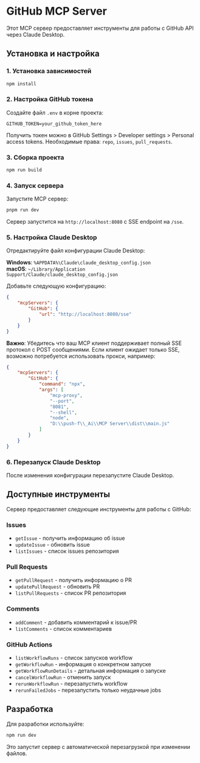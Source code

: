 # GitHub MCP Server

Этот MCP сервер предоставляет инструменты для работы с GitHub API через Claude Desktop.

## Установка и настройка

### 1. Установка зависимостей

```bash
npm install
```

### 2. Настройка GitHub токена

Создайте файл `.env` в корне проекта:

```
GITHUB_TOKEN=your_github_token_here
```

Получить токен можно в GitHub Settings > Developer settings > Personal access tokens.
Необходимые права: `repo`, `issues`, `pull_requests`.

### 3. Сборка проекта

```bash
npm run build
```

### 4. Запуск сервера

Запустите MCP сервер:

```bash
pnpm run dev
```

Сервер запустится на `http://localhost:8080` с SSE endpoint на `/sse`.

### 5. Настройка Claude Desktop

Отредактируйте файл конфигурации Claude Desktop:

**Windows**: `%APPDATA%\Claude\claude_desktop_config.json`  
**macOS**: `~/Library/Application Support/Claude/claude_desktop_config.json`

Добавьте следующую конфигурацию:

```json
{
    "mcpServers": {
        "GitHub": {
            "url": "http://localhost:8080/sse"
        }
    }
}
```

**Важно**: Убедитесь что ваш MCP клиент поддерживает полный SSE протокол с POST сообщениями. Если клиент ожидает только SSE, возможно потребуется использовать прокси, например:

```json
{
    "mcpServers": {
        "GitHub": {
            "command": "npx",
            "args": [
                "mcp-proxy",
                "--port",
                "8081",
                "--shell",
                "node",
                "D:\\push-f\\_Ai\\MCP Server\\dist\\main.js"
            ]
        }
    }
}
```

### 6. Перезапуск Claude Desktop

После изменения конфигурации перезапустите Claude Desktop.

## Доступные инструменты

Сервер предоставляет следующие инструменты для работы с GitHub:

### Issues

-   `getIssue` - получить информацию об issue
-   `updateIssue` - обновить issue
-   `listIssues` - список issues репозитория

### Pull Requests

-   `getPullRequest` - получить информацию о PR
-   `updatePullRequest` - обновить PR
-   `listPullRequests` - список PR репозитория

### Comments

-   `addComment` - добавить комментарий к issue/PR
-   `listComments` - список комментариев

### GitHub Actions

-   `listWorkflowRuns` - список запусков workflow
-   `getWorkflowRun` - информация о конкретном запуске
-   `getWorkflowRunDetails` - детальная информация о запуске
-   `cancelWorkflowRun` - отменить запуск
-   `rerunWorkflowRun` - перезапустить workflow
-   `rerunFailedJobs` - перезапустить только неудачные jobs

## Разработка

Для разработки используйте:

```bash
npm run dev
```

Это запустит сервер с автоматической перезагрузкой при изменении файлов.

